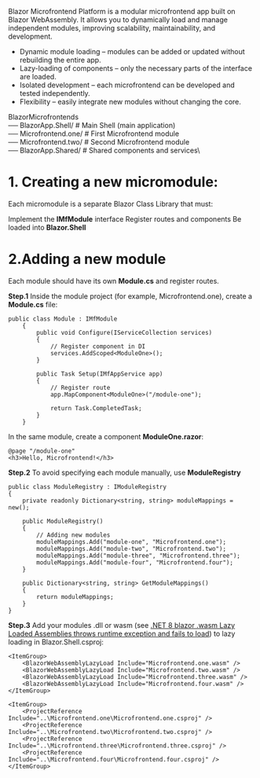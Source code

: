 Blazor Microfrontend Platform is a modular microfrontend app built on Blazor WebAssembly.
It allows you to dynamically load and manage independent modules, improving scalability, maintainability, and development.

 * Dynamic module loading – modules can be added or updated without rebuilding the entire app.
 * Lazy-loading of components – only the necessary parts of the interface are loaded.
 * Isolated development – ​​each microfrontend can be developed and tested independently.
 * Flexibility – easily integrate new modules without changing the core.

BlazorMicrofrontends\
 ── BlazorApp.Shell/ # Main Shell (main application)\
 ── Microfrontend.one/ # First Microfrontend module\
 ── Microfrontend.two/ # Second Microfrontend module\
 ── BlazorApp.Shared/ # Shared components and services\

# 1. Creating a new micromodule:
Each micromodule is a separate Blazor Class Library that must:

Implement the **IMfModule** interface
Register routes and components
Be loaded into **Blazor.Shell**

# 2.Adding a new module
Each module should have its own **Module.cs** and register routes.

**Step.1**
Inside the module project (for example, Microfrontend.one), create a **Module.cs** file:
```
public class Module : IMfModule
    {
        public void Configure(IServiceCollection services)
        {
            // Register component in DI
            services.AddScoped<ModuleOne>();
        }

        public Task Setup(IMfAppService app)
        {
            // Register route
            app.MapComponent<ModuleOne>("/module-one");

            return Task.CompletedTask;
        }
    }
```
In the same module, create a component **ModuleOne.razor**:

```
@page "/module-one"
<h3>Hello, Microfrontend!</h3>
```
**Step.2**
To avoid specifying each module manually, use **ModuleRegistry**

```
public class ModuleRegistry : IModuleRegistry
{
    private readonly Dictionary<string, string> moduleMappings = new();

    public ModuleRegistry()
    {
        // Adding new modules
        moduleMappings.Add("module-one", "Microfrontend.one");
        moduleMappings.Add("module-two", "Microfrontend.two");
        moduleMappings.Add("module-three", "Microfrontend.three");
        moduleMappings.Add("module-four", "Microfrontend.four"); 
    }

    public Dictionary<string, string> GetModuleMappings()
    {
        return moduleMappings;
    }
}
```
**Step.3**
Add your modules .dll or wasm (see [.NET 8 blazor .wasm Lazy Loaded Assemblies throws runtime exception and fails to load](https://github.com/dotnet/runtime/issues/95381)) to lazy loading in Blazor.Shell.csproj:

```
<ItemGroup>
    <BlazorWebAssemblyLazyLoad Include="Microfrontend.one.wasm" />
    <BlazorWebAssemblyLazyLoad Include="Microfrontend.two.wasm" />
    <BlazorWebAssemblyLazyLoad Include="Microfrontend.three.wasm" />
    <BlazorWebAssemblyLazyLoad Include="Microfrontend.four.wasm" /> 
</ItemGroup>

<ItemGroup>
    <ProjectReference Include="..\Microfrontend.one\Microfrontend.one.csproj" />
    <ProjectReference Include="..\Microfrontend.two\Microfrontend.two.csproj" />
    <ProjectReference Include="..\Microfrontend.three\Microfrontend.three.csproj" />
    <ProjectReference Include="..\Microfrontend.four\Microfrontend.four.csproj" /> 
</ItemGroup>
```

